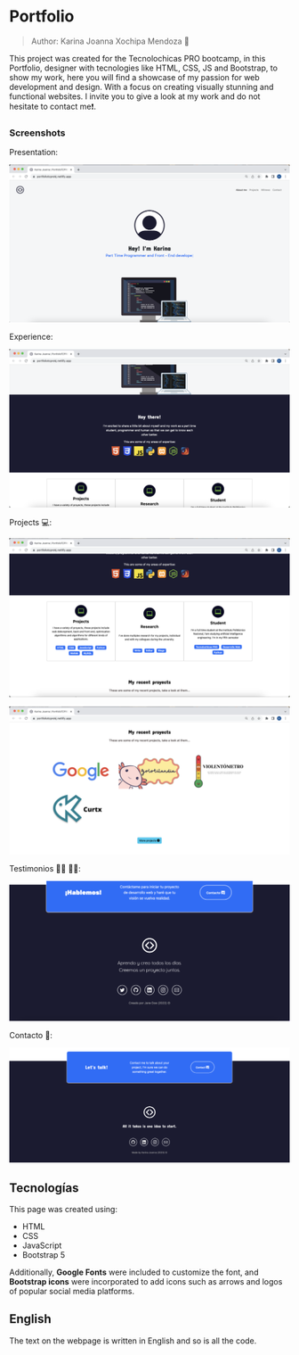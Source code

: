 #  Portfolio 

> Author: Karina Joanna Xochipa Mendoza 🦾

This project was created for the Tecnolochicas PRO bootcamp, in this Portfolio, designer with tecnologies like HTML, CSS, JS and Bootstrap, to show my work, here you will find a showcase of my passion for web development and design. With a focus on creating visually stunning and functional websites. I invite you to give a look at my work and do not hesitate to contact me❗️. 

### Screenshots

Presentation:

![Primera parte de la página web](imagenes/screenshot1.png)

Experience:

![Experiencia](imagenes/screenshot2.png)

Projects 💻:

![Proyectos](imagenes/screenshot3.png)

![Proyectos](imagenes/screenshot4.png)

Testimonios 👩🏻 👨🏽:

![Testimonios](imagenes/screenshot5.png)

Contacto 👤:

![Contacto](imagenes/screenshot6.png)

## Tecnologías

This page was created using:

* HTML
* CSS
* JavaScript 
* Bootstrap 5

Additionally, **Google Fonts**  were included to customize the font, and **Bootstrap icons**  were incorporated to add icons such as arrows and logos of popular social media platforms.

## English

The text on the webpage is written in English and so is all the code.




